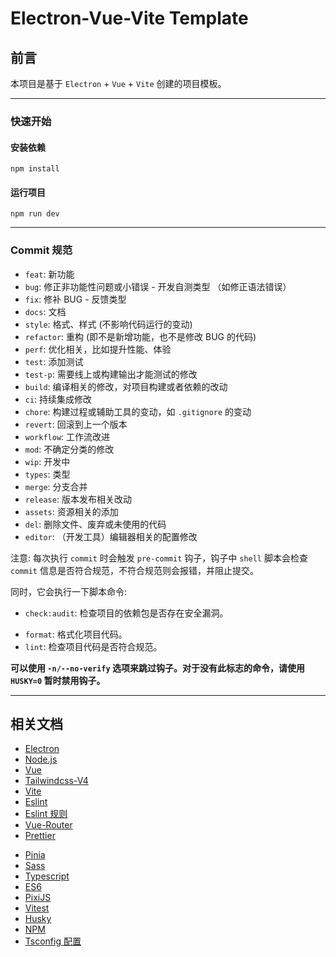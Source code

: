 # Electron-Vue-Vite Template

## 前言

本项目是基于 `Electron` + `Vue` + `Vite` 创建的项目模板。

---

### 快速开始

#### 安装依赖

```shell
npm install
```

#### 运行项目

```shell
npm run dev
```

---

### Commit 规范

- `feat`: 新功能
- `bug`: 修正非功能性问题或小错误 - 开发自测类型 （如修正语法错误）
- `fix`: 修补 BUG - 反馈类型
- `docs`: 文档
- `style`: 格式、样式 (不影响代码运行的变动)
- `refactor`: 重构 (即不是新增功能，也不是修改 BUG 的代码)
- `perf`: 优化相关，比如提升性能、体验
- `test`: 添加测试
- `test-p`: 需要线上或构建输出才能测试的修改
- `build`: 编译相关的修改，对项目构建或者依赖的改动
- `ci`: 持续集成修改
- `chore`: 构建过程或辅助工具的变动，如 `.gitignore` 的变动
- `revert`: 回滚到上一个版本
- `workflow`: 工作流改进
- `mod`: 不确定分类的修改
- `wip`: 开发中
- `types`: 类型
- `merge`: 分支合并
- `release`: 版本发布相关改动
- `assets`: 资源相关的添加
- `del`: 删除文件、废弃或未使用的代码
- `editor`: （开发工具）编辑器相关的配置修改

注意:
每次执行 `commit` 时会触发 `pre-commit` 钩子，钩子中 `shell` 脚本会检查 `commit` 信息是否符合规范，不符合规范则会报错，并阻止提交。

同时，它会执行一下脚本命令:

- `check:audit`: 检查项目的依赖包是否存在安全漏洞。
<!-- - `check:out`: 检查项目依赖包是否存在更新。 -->
- `format`: 格式化项目代码。
- `lint`: 检查项目代码是否符合规范。

**可以使用 `-n/--no-verify` 选项来跳过钩子。对于没有此标志的命令，请使用 `HUSKY=0` 暂时禁用钩子。**

---

## 相关文档

- [Electron](https://www.electronjs.org/zh/docs/latest/)
- [Node.js](https://nodejs.cn/api/)
- [Vue](https://vuejs.org/guide/quick-start.html)
- [Tailwindcss-V4](https://tailwindcss.com/docs/installation/using-vite)
- [Vite](https://cn.vitejs.dev/guide/)
- [Eslint](https://zh-hans.eslint.org/docs/latest/use/getting-started)
- [Eslint 规则](https://typescript-eslint.io/rules/)
- [Vue-Router](https://router.vuejs.org/zh/guide/)
- [Prettier](https://www.prettier.cn/docs/index.html)
<!-- - [Biome](https://biomejs.dev/zh-cn/guides/getting-started/) -->
- [Pinia](https://pinia.vuejs.org/zh/introduction.html)
- [Sass](https://www.sass.hk/docs/index.html)
- [Typescript](https://www.typescriptlang.org/)
- [ES6](https://www.bookstack.cn/read/es6-3rd/sidebar.md)
- [PixiJS](https://pixijs.com/)
- [Vitest](https://cn.vitest.dev/?from=home-page.cn)
- [Husky](https://husky.nodejs.cn/get-started.html)
- [NPM](https://www.npmjs.com/)
- [Tsconfig 配置](https://www.tslang.cn/docs/handbook/tsconfig-json.html)

